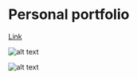 # Personal portfolio

[Link](https://bessaimohamecherif.pythonanywhere.com/)

![alt text](https://i.imgur.com/xonlFmB.png)

![alt text](https://i.imgur.com/9Htsehk.jpg)
